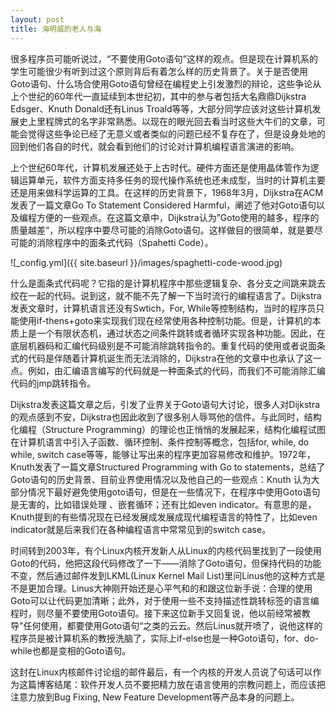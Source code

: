 ```yaml
---
layout: post
title: 海明威的老人与海
---
```

很多程序员可能听说过，“不要使用Goto语句”这样的观点。但是现在计算机系的学生可能很少有听到过这个原则背后有着怎么样的历史背景了。关于是否使用Goto语句、什么场合使用Goto语句曾经在编程史上引发激烈的辩论，这些争论从上个世纪的60年代一直延续到本世纪初，其中的参与者包括大名鼎鼎Dijkstra Edsger、Knuth Donald还有Linus Troald等等，大部分同学应该对这些计算机发展史上里程牌式的名字非常熟悉。以现在的眼光回去看当时这些大牛们的文章，可能会觉得这些争论已经了无意义或者类似的问题已经不复存在了，但是设身处地的回到他们各自的时代，就会看到他们的讨论对计算机编程语言演进的影响。

上个世纪60年代，计算机发展还处于上古时代。硬件方面还是使用晶体管作为逻辑运算单元，软件方面支持多任务的现代操作系统也还未成型，当时的计算机主要还是用来做科学运算的工具。在这样的历史背景下，1968年3月，Dijkstra在ACM发表了一篇文章Go To Statement Considered Harmful，阐述了他对Goto语句以及编程方便的一些观点。在这篇文章中，Dijkstra认为”Goto使用的越多，程序的质量越差“，所以程序中要尽可能的消除Goto语句。这样做目的很简单，就是要尽可能的消除程序中的面条式代码（Spahetti Code）。

![_config.yml]({{ site.baseurl }}/images/spaghetti-code-wood.jpg)

什么是面条式代码呢？它指的是计算机程序中那些逻辑复杂、各分支之间跳来跳去绞在一起的代码。说到这，就不能不先了解一下当时流行的编程语言了。Dijkstra发表文章时，计算机语言还没有Swtich，For, While等控制结构，当时的程序员只能使用if-thens+goto来实现我们现在经常使用各种控制功能。但是，计算机的本质上是一个有限状态机，通过状态之间条件跳转或者循环实现各种功能。因此，在底层机器码和汇编代码级别是不可能消除跳转指令的。重复代码的使用或者说面条式的代码是伴随着计算机诞生而无法消除的，Dijkstra在他的文章中也承认了这一点。例如，由汇编语言编写的代码就是一种面条式的代码，而我们不可能消除汇编代码的jmp跳转指令。

Dijkstra发表这篇文章之后，引发了业界关于Goto语句大讨论，很多人对Dijkstra的观点感到不安，Dijkstra也因此收到了很多别人辱骂他的信件。与此同时，结构化编程（Structure Programming）的理论也正悄悄的发展起来，结构化编程试图在计算机语言中引入子函数、循环控制、条件控制等概念，包括for, while, do while, switch case等等，能够让写出来的程序更加容易修改和维护。1972年，Knuth发表了一篇文章Structured Programming with Go to statements，总结了Goto语句的历史背景、目前业界使用情况以及他自己的一些观点：Knuth 认为大部分情况下最好避免使用goto语句，但是在一些情况下，在程序中使用Goto语句是无害的，比如错误处理 、嵌套循环；还有比如even indicator。有意思的是，Knuth提到的有些情况现在已经发展成发展成现代编程语言的特性了，比如even indicator就是后来我们在各种编程语言中常常见到的switch case。

时间转到2003年，有个Linux内核开发新人从Linux的内核代码里找到了一段使用Goto的代码，他把这段代码修改了一下——消除了Goto语句，但保持代码的功能不变，然后通过邮件发到LKML(Linux Kernel Mail List)里问Linus他的这种方式是不是更加合理。Linus大神刚开始还是心平气和的和跟这位新手说：合理的使用Goto可以让代码更加清晰；此外，对于使用一些不支持描述性跳转标签的语言编程时，则尽量不要使用Goto语句。接下来这位新手又回复说，他以前经常被教导"任何使用，都要使用Goto语句“之类的云云。然后Linus就开喷了，说他这样的程序员是被计算机系的教授洗脑了，实际上if-else也是一种Goto语句，for、do-while也都是变相的Goto语句。

这封在Linux内核邮件讨论组的邮件最后，有一个内核的开发人员说了句话可以作为这篇博客结尾：软件开发人员不要把精力放在语言使用的宗教问题上，而应该把注意力放到Bug Fixing, New Feature Development等产品本身的问题上。
